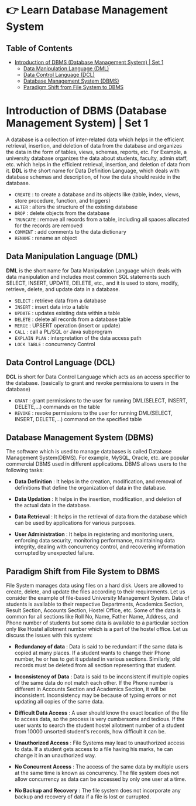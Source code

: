 # :point_right: Learn Database Management System

## Table of Contents

- [Introduction of DBMS (Database Management System) | Set 1](#org5256d68)
  - [Data Manipulation Language (DML)](#orgdf9b636)
  - [Data Control Language (DCL)](#org1632e49)
  - [Database Management System (DBMS)](#org86d1a99)
  - [Paradigm Shift from File System to DBMS](#org8ebcd5a)

<a id="org5256d68"></a>

# Introduction of DBMS (Database Management System) | Set 1

A database is a collection of inter-related data which helps in the efficient retrieval, insertion, and deletion of data from the database and organizes the data in the form of tables, views, schemas, reports, etc. For Example, a university database organizes the data about students, faculty, admin staff, etc. which helps in the efficient retrieval, insertion, and deletion of data from it. **DDL** is the short name for Data Definition Language, which deals with database schemas and description, of how the data should reside in the database.

- `CREATE` : to create a database and its objects like (table, index, views, store procedure, function, and triggers)
- `ALTER` : alters the structure of the existing database
- `DROP` : delete objects from the database
- `TRUNCATE` : remove all records from a table, including all spaces allocated for the records are removed
- `COMMENT` : add comments to the data dictionary
- `RENAME` : rename an object

<a id="orgdf9b636"></a>

## Data Manipulation Language (DML)

**DML** is the short name for Data Manipulation Language which deals with data manipulation and includes most common SQL statements such SELECT, INSERT, UPDATE, DELETE, etc., and it is used to store, modify, retrieve, delete, and update data in a database.

- `SELECT` : retrieve data from a database
- `INSERT` : insert data into a table
- `UPDATE` : updates existing data within a table
- `DELETE` : delete all records from a database table
- `MERGE` : UPSERT operation (insert or update)
- `CALL` : call a PL/SQL or Java subprogram
- `EXPLAIN PLAN` : interpretation of the data access path
- `LOCK TABLE` : concurrency Control

<a id="org1632e49"></a>

## Data Control Language (DCL)

**DCL** is short for Data Control Language which acts as an access specifier to the database. (basically to grant and revoke permissions to users in the database)

- `GRANT` : grant permissions to the user for running DML(SELECT, INSERT, DELETE,&#x2026;) commands on the table
- `REVOKE` : revoke permissions to the user for running DML(SELECT, INSERT, DELETE,&#x2026;) command on the specified table

<a id="org86d1a99"></a>

## Database Management System (DBMS)

The software which is used to manage databases is called Database Management System(DBMS). For example, MySQL, Oracle, etc. are popular commercial DBMS used in different applications. DBMS allows users to the following tasks:

- **Data Definition** : It helps in the creation, modification, and removal of definitions that define the organization of data in the database.

- **Data Updation** : It helps in the insertion, modification, and deletion of the actual data in the database.

- **Data Retrieval** : It helps in the retrieval of data from the database which can be used by applications for various purposes.

- **User Administration** : It helps in registering and monitoring users, enforcing data security, monitoring performance, maintaining data integrity, dealing with concurrency control, and recovering information corrupted by unexpected failure.

<a id="org8ebcd5a"></a>

## Paradigm Shift from File System to DBMS

File System manages data using files on a hard disk. Users are allowed to create, delete, and update the files according to their requirements. Let us consider the example of file-based University Management System. Data of students is available to their respective Departments, Academics Section, Result Section, Accounts Section, Hostel Office, etc. Some of the data is common for all sections like Roll No, Name, Father Name, Address, and Phone number of students but some data is available to a particular section only like Hostel allotment number which is a part of the hostel office. Let us discuss the issues with this system:

- **Redundancy of data** : Data is said to be redundant if the same data is copied at many places. If a student wants to change their Phone number, he or has to get it updated in various sections. Similarly, old records must be deleted from all section representing that student.

- **Inconsistency of Data** : Data is said to be inconsistent if multiple copies of the same data do not match each other. If the Phone number is different in Accounts Section and Academics Section, it will be inconsistent. Inconsistency may be because of typing errors or not updating all copies of the same data.

- **Difficult Data Access** : A user should know the exact location of the file to access data, so the process is very cumbersome and tedious. If the user wants to search the student hostel allotment number of a student from 10000 unsorted student's records, how difficult it can be.

- **Unauthorized Access** : File Systems may lead to unauthorized access to data. If a student gets access to a file having his marks, he can change it in an unauthorized way.

- **No Concurrent Access** : The access of the same data by multiple users at the same time is known as concurrency. The file system does not allow concurrency as data can be accessed by only one user at a time.

- **No Backup and Recovery** : The file system does not incorporate any backup and recovery of data if a file is lost or currupted.

